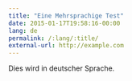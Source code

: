 ```yaml
---
title: "Eine Mehrsprachige Test"
date: 2015-01-17T19:58:16-00:00
lang: de
permalink: /:lang/:title/
external-url: http://example.com
---
```


Dies wird in deutscher Sprache.
